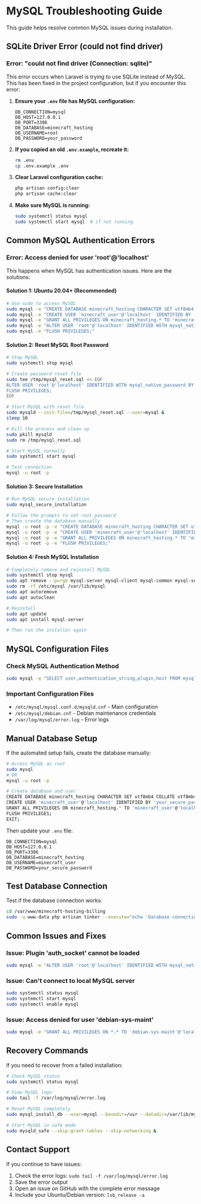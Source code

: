 # MySQL Troubleshooting Guide

This guide helps resolve common MySQL issues during installation.

## SQLite Driver Error (could not find driver)

### Error: "could not find driver (Connection: sqlite)"

This error occurs when Laravel is trying to use SQLite instead of MySQL. This has been fixed in the project configuration, but if you encounter this error:

1. **Ensure your `.env` file has MySQL configuration:**
   ```env
   DB_CONNECTION=mysql
   DB_HOST=127.0.0.1
   DB_PORT=3306
   DB_DATABASE=minecraft_hosting
   DB_USERNAME=root
   DB_PASSWORD=your_password
   ```

2. **If you copied an old `.env.example`, recreate it:**
   ```bash
   rm .env
   cp .env.example .env
   ```

3. **Clear Laravel configuration cache:**
   ```bash
   php artisan config:clear
   php artisan cache:clear
   ```

4. **Make sure MySQL is running:**
   ```bash
   sudo systemctl status mysql
   sudo systemctl start mysql  # if not running
   ```

## Common MySQL Authentication Errors

### Error: Access denied for user 'root'@'localhost'

This happens when MySQL has authentication issues. Here are the solutions:

#### Solution 1: Ubuntu 20.04+ (Recommended)
```bash
# Use sudo to access MySQL
sudo mysql -e "CREATE DATABASE minecraft_hosting CHARACTER SET utf8mb4 COLLATE utf8mb4_unicode_ci;"
sudo mysql -e "CREATE USER 'minecraft_user'@'localhost' IDENTIFIED BY 'your_password';"
sudo mysql -e "GRANT ALL PRIVILEGES ON minecraft_hosting.* TO 'minecraft_user'@'localhost';"
sudo mysql -e "ALTER USER 'root'@'localhost' IDENTIFIED WITH mysql_native_password BY 'your_password';"
sudo mysql -e "FLUSH PRIVILEGES;"
```

#### Solution 2: Reset MySQL Root Password
```bash
# Stop MySQL
sudo systemctl stop mysql

# Create password reset file
sudo tee /tmp/mysql_reset.sql << EOF
ALTER USER 'root'@'localhost' IDENTIFIED WITH mysql_native_password BY 'your_new_password';
FLUSH PRIVILEGES;
EOF

# Start MySQL with reset file
sudo mysqld --init-file=/tmp/mysql_reset.sql --user=mysql &
sleep 10

# Kill the process and clean up
sudo pkill mysqld
sudo rm /tmp/mysql_reset.sql

# Start MySQL normally
sudo systemctl start mysql

# Test connection
mysql -u root -p
```

#### Solution 3: Secure Installation
```bash
# Run MySQL secure installation
sudo mysql_secure_installation

# Follow the prompts to set root password
# Then create the database manually
mysql -u root -p -e "CREATE DATABASE minecraft_hosting CHARACTER SET utf8mb4 COLLATE utf8mb4_unicode_ci;"
mysql -u root -p -e "CREATE USER 'minecraft_user'@'localhost' IDENTIFIED BY 'your_password';"
mysql -u root -p -e "GRANT ALL PRIVILEGES ON minecraft_hosting.* TO 'minecraft_user'@'localhost';"
mysql -u root -p -e "FLUSH PRIVILEGES;"
```

#### Solution 4: Fresh MySQL Installation
```bash
# Completely remove and reinstall MySQL
sudo systemctl stop mysql
sudo apt remove --purge mysql-server mysql-client mysql-common mysql-server-core-* mysql-client-core-*
sudo rm -rf /etc/mysql /var/lib/mysql
sudo apt autoremove
sudo apt autoclean

# Reinstall
sudo apt update
sudo apt install mysql-server

# Then run the installer again
```

## MySQL Configuration Files

### Check MySQL Authentication Method
```bash
sudo mysql -e "SELECT user,authentication_string,plugin,host FROM mysql.user WHERE user='root';"
```

### Important Configuration Files
- `/etc/mysql/mysql.conf.d/mysqld.cnf` - Main configuration
- `/etc/mysql/debian.cnf` - Debian maintenance credentials
- `/var/log/mysql/error.log` - Error logs

## Manual Database Setup

If the automated setup fails, create the database manually:

```bash
# Access MySQL as root
sudo mysql
# OR
mysql -u root -p

# Create database and user
CREATE DATABASE minecraft_hosting CHARACTER SET utf8mb4 COLLATE utf8mb4_unicode_ci;
CREATE USER 'minecraft_user'@'localhost' IDENTIFIED BY 'your_secure_password';
GRANT ALL PRIVILEGES ON minecraft_hosting.* TO 'minecraft_user'@'localhost';
FLUSH PRIVILEGES;
EXIT;
```

Then update your `.env` file:
```
DB_CONNECTION=mysql
DB_HOST=127.0.0.1
DB_PORT=3306
DB_DATABASE=minecraft_hosting
DB_USERNAME=minecraft_user
DB_PASSWORD=your_secure_password
```

## Test Database Connection

Test if the database connection works:
```bash
cd /var/www/minecraft-hosting-billing
sudo -u www-data php artisan tinker --execute="echo 'Database connection: ' . (DB::connection()->getPdo() ? 'SUCCESS' : 'FAILED') . PHP_EOL;"
```

## Common Issues and Fixes

### Issue: Plugin 'auth_socket' cannot be loaded
```bash
sudo mysql -e "ALTER USER 'root'@'localhost' IDENTIFIED WITH mysql_native_password BY 'password';"
```

### Issue: Can't connect to local MySQL server
```bash
sudo systemctl status mysql
sudo systemctl start mysql
sudo systemctl enable mysql
```

### Issue: Access denied for user 'debian-sys-maint'
```bash
sudo mysql -e "GRANT ALL PRIVILEGES ON *.* TO 'debian-sys-maint'@'localhost' IDENTIFIED BY PASSWORD (SELECT password FROM mysql.user WHERE user='debian-sys-maint');"
```

## Recovery Commands

If you need to recover from a failed installation:

```bash
# Check MySQL status
sudo systemctl status mysql

# View MySQL logs
sudo tail -f /var/log/mysql/error.log

# Reset MySQL completely
sudo mysql_install_db --user=mysql --basedir=/usr --datadir=/var/lib/mysql

# Start MySQL in safe mode
sudo mysqld_safe --skip-grant-tables --skip-networking &
```

## Contact Support

If you continue to have issues:
1. Check the error logs: `sudo tail -f /var/log/mysql/error.log`
2. Save the error output
3. Open an issue on GitHub with the complete error message
4. Include your Ubuntu/Debian version: `lsb_release -a`
